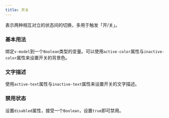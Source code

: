 ```yaml
---
title: 开关
---
```


<style>
  .demo-box.demo-switch {
    .el-switch {
      margin: 20px 20px 20px 0;
    }
  }
</style>

<script>
  export default {
    data() {
      return {
        value1: true,
        value2: true,
        value3: true,
        value4: true,
        value5: '100',
        value6: true,
        value7: false
      }
    }
  };
</script>

表示两种相互对立的状态间的切换，多用于触发「开/关」。

### 基本用法

绑定`v-model`到一个`Boolean`类型的变量。可以使用`active-color`属性与`inactive-color`属性来设置开关的背景色。

<el-switch
  v-model="value2"
  active-color="#13ce66"
  inactive-color="#ff4949">
</el-switch>

### 文字描述

使用`active-text`属性与`inactive-text`属性来设置开关的文字描述。

<el-switch
  v-model="value3"
  active-text="按月付费"
  inactive-text="按年付费">
</el-switch>

### 禁用状态

设置`disabled`属性，接受一个`Boolean`，设置`true`即可禁用。

<el-switch
  v-model="value6"
  disabled>
</el-switch>
<el-switch
  v-model="value7"
  disabled>
</el-switch>
